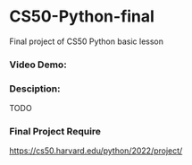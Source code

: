 # CS50-Python-final
Final project of CS50 Python basic lesson
### Video Demo: <url head>
### Desciption:
TODO
### Final Project Require
https://cs50.harvard.edu/python/2022/project/